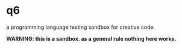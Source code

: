 # q6

a programming language testing sandbox for creative code.

**WARNING: this is a sandbox. as a general rule nothing here works.**
